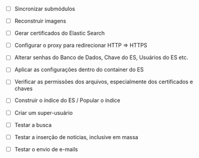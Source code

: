 - [ ] Sincronizar submódulos
- [ ] Reconstruir imagens
- [ ] Gerar certificados do Elastic Search
- [ ] Configurar o proxy para redirecionar HTTP => HTTPS
- [ ] Alterar senhas do Banco de Dados, Chave do ES, Usuários do ES etc.
- [ ] Aplicar as configurações dentro do container do ES
- [ ] Verificar as permissões dos arquivos, especialmente dos certificados e chaves
- [ ] Construir o índice do ES / Popular o índice
- [ ] Criar um super-usuário

- [ ] Testar a busca
- [ ] Testar a inserção de notícias, inclusive em massa
- [ ] Testar o envio de e-mails